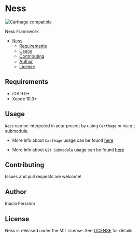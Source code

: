 # Ness

[![Carthage compatible](https://img.shields.io/badge/Carthage-compatible-4BC51D.svg?style=flat)](https://github.com/Carthage/Carthage)

Ness Framework

- [Ness](#cookiecuttermodulename)
  - [Requirements](#requirements)
  - [Usage](#usage)
  - [Contributing](#contributing)
  - [Author](#author)
  - [License](#license)

## Requirements

- iOS 9.0+
- Xcode 10.3+

## Usage

`Ness` can be integrated in your project by using `Carthage` or via git submodule.

* More info about `Carthage` usage can be found [here](https://github.com/inacioferrarini/step-by-step/blob/master/ios-multi-module-project-carthage-setup.md)

* More info about `Git Submodule` usage can be found [here](https://github.com/inacioferrarini/step-by-step/blob/master/ios-multi-module-project-xcode-setup.md)

## Contributing

Issues and pull requests are welcome!

## Author

Inácio Ferrarini

## License

Ness is released under the MIT license. See [LICENSE](https://github.com/inacioferrarini/Ness/blob/master/LICENSE) for details.